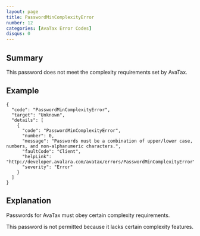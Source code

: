 ```yaml
---
layout: page
title: PasswordMinComplexityError
number: 12
categories: [AvaTax Error Codes]
disqus: 0
---
```


## Summary

This password does not meet the complexity requirements set by AvaTax.

## Example

    {
      "code": "PasswordMinComplexityError",
      "target": "Unknown",
      "details": [
        {
          "code": "PasswordMinComplexityError",
          "number": 0,
          "message": "Passwords must be a combination of upper/lower case, numbers, and non-alphanumeric characters.",
          "faultCode": "Client",
          "helpLink": "http://developer.avalara.com/avatax/errors/PasswordMinComplexityError",
          "severity": "Error"
        }
      ]
    }

## Explanation

Passwords for AvaTax must obey certain complexity requirements. 

This password is not permitted because it lacks certain complexity features.
